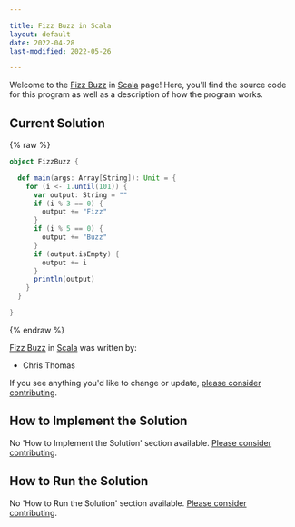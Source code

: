 ```yaml
---

title: Fizz Buzz in Scala
layout: default
date: 2022-04-28
last-modified: 2022-05-26

---
```


Welcome to the [Fizz Buzz](https://sampleprograms.io/projects/fizz-buzz) in [Scala](https://sampleprograms.io/languages/scala) page! Here, you'll find the source code for this program as well as a description of how the program works.

## Current Solution

{% raw %}

```scala
object FizzBuzz {

  def main(args: Array[String]): Unit = {
    for (i <- 1.until(101)) {
      var output: String = ""
      if (i % 3 == 0) {
        output += "Fizz"
      }
      if (i % 5 == 0) {
        output += "Buzz"
      }
      if (output.isEmpty) {
        output += i
      }
      println(output)
    }
  }

}
```

{% endraw %}

[Fizz Buzz](https://sampleprograms.io/projects/fizz-buzz) in [Scala](https://sampleprograms.io/languages/scala) was written by:

- Chris Thomas

If you see anything you'd like to change or update, [please consider contributing](https://github.com/TheRenegadeCoder/sample-programs).

## How to Implement the Solution

No 'How to Implement the Solution' section available. [Please consider contributing](https://github.com/TheRenegadeCoder/sample-programs-website).

## How to Run the Solution

No 'How to Run the Solution' section available. [Please consider contributing](https://github.com/TheRenegadeCoder/sample-programs-website).